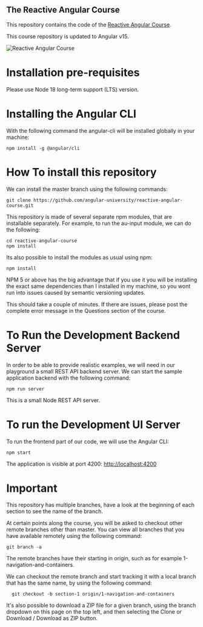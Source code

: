## The Reactive Angular Course

This repository contains the code of
the [Reactive Angular Course](https://angular-university.io/course/reactive-angular-course).

This course repository is updated to Angular v15.

![Reactive Angular Course](https://angular-university.s3-us-west-1.amazonaws.com/course-images/reactive-angular-course.jpg)

# Installation pre-requisites

Please use Node 18 long-term support (LTS) version.

# Installing the Angular CLI

With the following command the angular-cli will be installed globally in your machine:

    npm install -g @angular/cli 

# How To install this repository

We can install the master branch using the following commands:

    git clone https://github.com/angular-university/reactive-angular-course.git

This repository is made of several separate npm modules, that are installable separately. For example, to run the
au-input module, we can do the following:

    cd reactive-angular-course
    npm install

Its also possible to install the modules as usual using npm:

    npm install 

NPM 5 or above has the big advantage that if you use it you will be installing the exact same dependencies than I
installed in my machine, so you wont run into issues caused by semantic versioning updates.

This should take a couple of minutes. If there are issues, please post the complete error message in the Questions
section of the course.

# To Run the Development Backend Server

In order to be able to provide realistic examples, we will need in our playground a small REST API backend server. We
can start the sample application backend with the following command:

    npm run server

This is a small Node REST API server.

# To run the Development UI Server

To run the frontend part of our code, we will use the Angular CLI:

    npm start 

The application is visible at port 4200: [http://localhost:4200](http://localhost:4200)

# Important

This repository has multiple branches, have a look at the beginning of each section to see the name of the branch.

At certain points along the course, you will be asked to checkout other remote branches other than master. You can view
all branches that you have available remotely using the following command:

    git branch -a

The remote branches have their starting in origin, such as for example 1-navigation-and-containers.

We can checkout the remote branch and start tracking it with a local branch that has the same name, by using the
following command:

      git checkout -b section-1 origin/1-navigation-and-containers

It's also possible to download a ZIP file for a given branch, using the branch dropdown on this page on the top left,
and then selecting the Clone or Download / Download as ZIP button.
